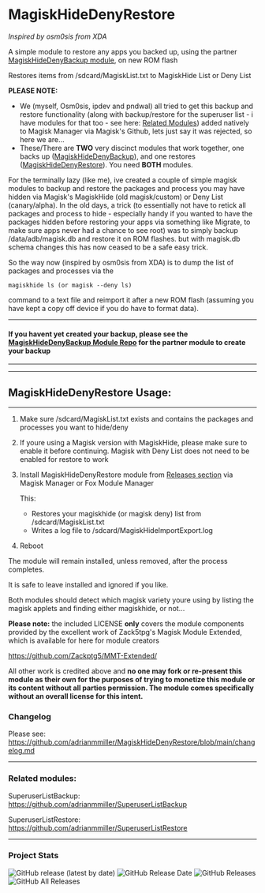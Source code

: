 # MagiskHideDenyRestore

*Inspired by osm0sis from XDA*

A simple module to restore any apps you backed up, using the partner [MagiskHideDenyBackup module](https://github.com/adrianmmiller/MagiskHideDenyBackup), on new ROM flash

Restores items from /sdcard/MagiskList.txt to MagiskHide List or Deny List

**PLEASE NOTE:** 

- We (myself, Osm0sis, ipdev and pndwal) all tried to get this backup and restore functionality (along with backup/restore for the superuser list - i have modules for that too - see here: [Related Modules](#related-modules)) added natively to Magisk Manager via Magisk's Github, lets just say it was rejected, so here we are...
- These/There are **TWO** very discinct modules that work together, one backs up ([MagiskHideDenyBackup](https://github.com/adrianmmiller/MagiskHideDenyBackup)),
and one restores ([MagiskHideDenyRestore](https://github.com/adrianmmiller/MagiskHideDenyRestore)). 
You need **BOTH** modules. 

For the terminally lazy (like me), ive created a couple of simple magisk modules to backup and restore the 
packages and process you may have hidden via Magisk's MagiskHide (old magisk/custom) or Deny List (canary/alpha). 
In the old days, a trick (to essentially not have to retick all packages and process to hide - especially handy 
if you wanted to have the packages hidden before restoring your apps via something like Migrate, to make sure 
apps never had a chance to see root) was to simply backup /data/adb/magisk.db and restore it on ROM flashes. 
but with magisk.db schema changes this has now ceased to be a safe easy trick. 

So the way now (inspired by osm0sis from XDA) is to dump the list of packages and processes via the 

```magiskhide ls (or magisk --deny ls) ```

command to a text file and reimport it after a new ROM flash (assuming you have kept a copy off device if you do 
have to format data).

---
#### **If you havent yet created your backup, please see the [MagiskHideDenyBackup Module Repo](https://github.com/adrianmmiller/MagiskHideDenyBackup) for the partner module to create your backup**
---

---
## **MagiskHideDenyRestore Usage:**
---

1) Make sure /sdcard/MagiskList.txt exists and contains the packages and processes you want to hide/deny
2) If youre using a Magisk version with MagiskHide, please make sure to enable it before continuing. 
   Magisk with Deny List does not need to be enabled for restore to work
3) Install MagiskHideDenyRestore module from [Releases section](https://github.com/adrianmmiller/MagiskHideDenyRestore/releases/latest) via Magisk Manager or Fox Module Manager

	This:
	- Restores your magiskhide (or magisk deny) list from /sdcard/MagiskList.txt
	- Writes a log file to /sdcard/MagiskHideImportExport.log
5) Reboot

The module will remain installed, unless removed, after the process completes.

It is safe to leave installed and ignored if you like.

Both modules should detect which magisk variety youre using by listing the magisk applets and finding either magiskhide, or not...

**Please note:** the included LICENSE **only** covers the module components provided by the excellent work of Zack5tpg's 
Magisk Module Extended, which is available for here for module creators

https://github.com/Zackptg5/MMT-Extended/


All other work is credited above and **no one may fork or re-present this module as their own for the purposes of trying to 
monetize this module or its content without all parties permission. The module comes specifically without an overall license 
for this intent.**


### Changelog ###

Please see: https://github.com/adrianmmiller/MagiskHideDenyRestore/blob/main/changelog.md

---

### **Related modules:**

SuperuserListBackup: https://github.com/adrianmmiller/SuperuserListBackup

SuperuserListRestore: https://github.com/adrianmmiller/SuperuserListRestore

---

### Project Stats ###

![GitHub release (latest by date)](https://img.shields.io/github/v/release/adrianmmiller/MagiskHideDenyRestore?label=Release&style=plastic)
![GitHub Release Date](https://img.shields.io/github/release-date/adrianmmiller/MagiskHideDenyRestore?label=Release%20Date&style=plastic)
![GitHub Releases](https://img.shields.io/github/downloads/adrianmmiller/MagiskHideDenyRestore/latest/total?label=Downloads%20%28Latest%20Release%29&style=plastic)
![GitHub All Releases](https://img.shields.io/github/downloads/adrianmmiller/MagiskHideDenyRestore/total?label=Total%20Downloads%20%28All%20Releases%29&style=plastic)
